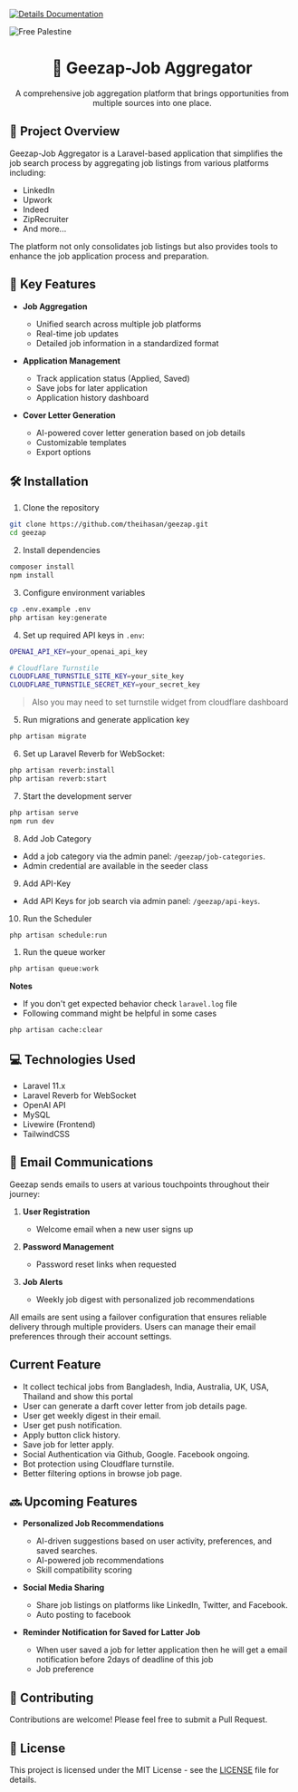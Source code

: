[![Details Documentation](https://deepwiki.com/badge.svg)](https://deepwiki.com/theihasan/geezap)

![Free Palestine](https://github.com/user-attachments/assets/2b796609-c819-4cf6-b454-993e47a6e0f2)


<div align="center">
  <h1>🎯 Geezap-Job Aggregator</h1>
  <p>A comprehensive job aggregation platform that brings opportunities from multiple sources into one place.</p>
</div>

## 📌 Project Overview

Geezap-Job Aggregator is a Laravel-based application that simplifies the job search process by aggregating job listings from various platforms including:
- LinkedIn
- Upwork
- Indeed
- ZipRecruiter
- And more...

The platform not only consolidates job listings but also provides tools to enhance the job application process and preparation.

## 🚀 Key Features

- **Job Aggregation**
    - Unified search across multiple job platforms
    - Real-time job updates
    - Detailed job information in a standardized format

- **Application Management**
    - Track application status (Applied, Saved)
    - Save jobs for later application
    - Application history dashboard

- **Cover Letter Generation**
    - AI-powered cover letter generation based on job details
    - Customizable templates
    - Export options

## 🛠️ Installation

1. Clone the repository
```bash
git clone https://github.com/theihasan/geezap.git
cd geezap
```

2. Install dependencies
```bash
composer install
npm install
```

3. Configure environment variables
```bash
cp .env.example .env
php artisan key:generate
```

4. Set up required API keys in `.env`:
```bash
OPENAI_API_KEY=your_openai_api_key

# Cloudflare Turnstile
CLOUDFLARE_TURNSTILE_SITE_KEY=your_site_key
CLOUDFLARE_TURNSTILE_SECRET_KEY=your_secret_key
```
> Also you may need to set turnstile widget from cloudflare dashboard

5. Run migrations and generate application key
```bash
php artisan migrate
```

6. Set up Laravel Reverb for WebSocket:
```bash
php artisan reverb:install
php artisan reverb:start
```

7. Start the development server
```bash
php artisan serve
npm run dev
```

8. Add Job Category
- Add a job category via the admin panel: `/geezap/job-categories`.
- Admin credential are available in the seeder class

9. Add API-Key
- Add API Keys for job search via admin panel: `/geezap/api-keys`.

10. Run the Scheduler
```bash
php artisan schedule:run
```

1.   Run the queue worker
```bash
php artisan queue:work
```

**Notes**
- If you don't get expected behavior check `laravel.log` file
- Following command might be helpful in some cases
```bash
php artisan cache:clear
```

## 💻 Technologies Used

- Laravel 11.x
- Laravel Reverb for WebSocket
- OpenAI API
- MySQL
- Livewire (Frontend)
- TailwindCSS

## 📧 Email Communications

Geezap sends emails to users at various touchpoints throughout their journey:

1. **User Registration**
    - Welcome email when a new user signs up

2. **Password Management**
    - Password reset links when requested

3. **Job Alerts**
    - Weekly job digest with personalized job recommendations

All emails are sent using a failover configuration that ensures reliable delivery through multiple providers. Users can manage their email preferences through their account settings.

## Current Feature
  - It collect techical jobs from Bangladesh, India, Australia, UK, USA, Thailand and show this portal
  - User can generate a darft cover letter from job details page.
  - User get weekly digest in their email.
  - User get push notification.
  - Apply button click history.
  - Save job for letter apply.
  - Social Authentication via Github, Google. Facebook ongoing.
  - Bot protection using Cloudflare turnstile.
  - Better filtering options in browse job page.
## 🔜 Upcoming Features
- **Personalized Job Recommendations**
    - AI-driven suggestions based on user activity, preferences, and saved searches.
    - AI-powered job recommendations
    - Skill compatibility scoring

- **Social Media Sharing**
    - Share job listings on platforms like LinkedIn, Twitter, and Facebook.
    - Auto posting to facebook

- **Reminder Notification for Saved for Latter Job**
    - When user saved a job for letter application then he will get a email notification before 2days of deadline of this job
    - Job preference


## 🤝 Contributing

Contributions are welcome! Please feel free to submit a Pull Request.

## 📝 License

This project is licensed under the MIT License - see the [LICENSE](LICENSE) file for details.
